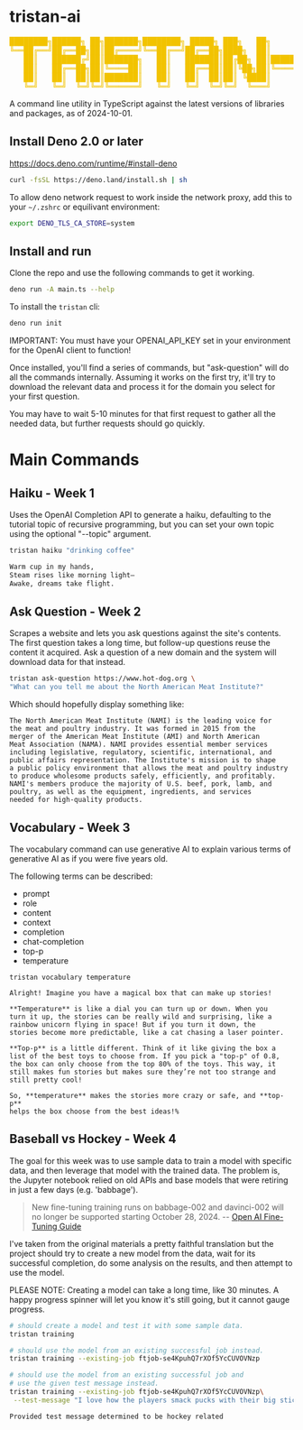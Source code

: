 # tristan-ai

<!--prettier-ignore-->
<pre style="color: #f2c300;">
████████╗██████╗ ██╗███████╗████████╗ █████╗ ███╗   ██╗       █████╗ ██╗
╚══██╔══╝██╔══██╗██║██╔════╝╚══██╔══╝██╔══██╗████╗  ██║      ██╔══██╗██║
   ██║   ██████╔╝██║███████╗   ██║   ███████║██╔██╗ ██║█████╗███████║██║
   ██║   ██╔══██╗██║╚════██║   ██║   ██╔══██║██║╚██╗██║╚════╝██╔══██║██║
   ██║   ██║  ██║██║███████║   ██║   ██║  ██║██║ ╚████║      ██║  ██║██║
   ╚═╝   ╚═╝  ╚═╝╚═╝╚══════╝   ╚═╝   ╚═╝  ╚═╝╚═╝  ╚═══╝      ╚═╝  ╚═╝╚═╝
</pre>

A command line utility in TypeScript against the latest versions of libraries and packages, as of 2024-10-01.

## Install Deno 2.0 or later

https://docs.deno.com/runtime/#install-deno

```bash
curl -fsSL https://deno.land/install.sh | sh
```

To allow deno network request to work inside the network proxy, add this to your `~/.zshrc` or equilivant environment:

```bash
export DENO_TLS_CA_STORE=system
```

## Install and run

Clone the repo and use the following commands to get it working.

```bash
deno run -A main.ts --help
```

To install the `tristan` cli:

```bash
deno run init
```

IMPORTANT: You must have your OPENAI_API_KEY set in your environment for the
OpenAI client to function!

Once installed, you'll find a series of commands, but "ask-question"
will do all the commands internally. Assuming it works on the first try,
it'll try to download the relevant data and process it for the domain
you select for your first question.

You may have to wait 5-10 minutes for that first request to gather all
the needed data, but further requests should go quickly.

# Main Commands

## Haiku - Week 1

Uses the OpenAI Completion API to generate a haiku, defaulting to the
tutorial topic of recursive programming, but you can set your own topic
using the optional "--topic" argument.

```bash
tristan haiku "drinking coffee"
```

```bash
Warm cup in my hands,
Steam rises like morning light—
Awake, dreams take flight.
```

## Ask Question - Week 2

Scrapes a website and lets you ask questions against the site's
contents. The first question takes a long time, but follow-up
questions reuse the content it acquired. Ask a question of a new
domain and the system will download data for that instead.

```bash
tristan ask-question https://www.hot-dog.org \
"What can you tell me about the North American Meat Institute?"
```

Which should hopefully display something like:

```
The North American Meat Institute (NAMI) is the leading voice for
the meat and poultry industry. It was formed in 2015 from the
merger of the American Meat Institute (AMI) and North American
Meat Association (NAMA). NAMI provides essential member services
including legislative, regulatory, scientific, international, and
public affairs representation. The Institute's mission is to shape
a public policy environment that allows the meat and poultry industry
to produce wholesome products safely, efficiently, and profitably.
NAMI's members produce the majority of U.S. beef, pork, lamb, and
poultry, as well as the equipment, ingredients, and services
needed for high-quality products.
```

## Vocabulary - Week 3

The vocabulary command can use generative AI to explain various terms
of generative AI as if you were five years old.

The following terms can be described:

- prompt
- role
- content
- context
- completion
- chat-completion
- top-p
- temperature

```commandline
tristan vocabulary temperature
```

```
Alright! Imagine you have a magical box that can make up stories!

**Temperature** is like a dial you can turn up or down. When you
turn it up, the stories can be really wild and surprising, like a
rainbow unicorn flying in space! But if you turn it down, the
stories become more predictable, like a cat chasing a laser pointer.

**Top-p** is a little different. Think of it like giving the box a
list of the best toys to choose from. If you pick a "top-p" of 0.8,
the box can only choose from the top 80% of the toys. This way, it
still makes fun stories but makes sure they’re not too strange and
still pretty cool!

So, **temperature** makes the stories more crazy or safe, and **top-p**
helps the box choose from the best ideas!%
```

## Baseball vs Hockey - Week 4

The goal for this week was to use sample data to train a model with
specific data, and then leverage that model with the trained data.
The problem is, the Jupyter notebook relied on old APIs and base
models that were retiring in just a few days (e.g. 'babbage').

> New fine-tuning training runs on babbage-002 and davinci-002 will
> no longer be supported starting October 28, 2024.
> -- [Open AI Fine-Tuning Guide](https://platform.openai.com/docs/guides/fine-tuning/which-models-can-be-fine-tuned)

I've taken from the original materials a pretty faithful translation
but the project should try to create a new model from the data, wait
for its successful completion, do some analysis on the results, and
then attempt to use the model.

PLEASE NOTE: Creating a model can take a long time, like 30 minutes.
A happy progress spinner will let you know it's still going, but it
cannot gauge progress.

```bash
# should create a model and test it with some sample data.
tristan training
```

```bash
# should use the model from an existing successful job instead.
tristan training --existing-job ftjob-se4KpuhQ7rXOf5YcCUVOVNzp
```

```bash
# should use the model from an existing successful job and
# use the given test message instead.
tristan training --existing-job ftjob-se4KpuhQ7rXOf5YcCUVOVNzp\
 --test-message "I love how the players smack pucks with their big sticks"

```

```
Provided test message determined to be hockey related
```
